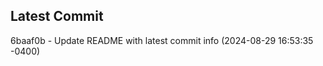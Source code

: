 
## Latest Commit
6baaf0b - Update README with latest commit info (2024-08-29 16:53:35 -0400) <Yunxi-Zhou>
